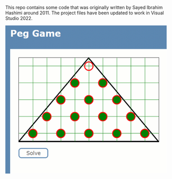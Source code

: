 This repo contains some code that was originally written by Sayed Ibrahim Hashimi around 2011.
The project files have been updated to work in Visual Studio 2022.

![peg solver solving the game](peg-solver.gif)

